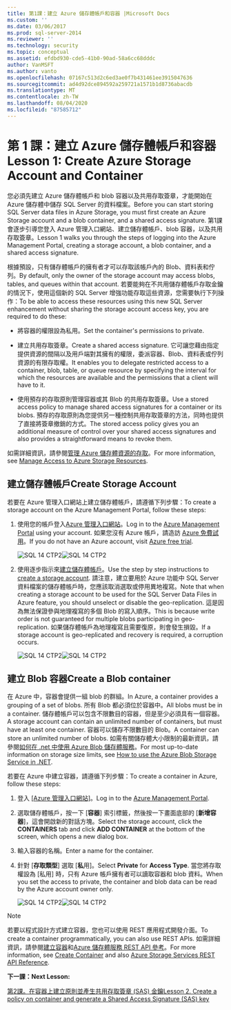 ```yaml
---
title: 第1課：建立 Azure 儲存體帳戶和容器 |Microsoft Docs
ms.custom: ''
ms.date: 03/06/2017
ms.prod: sql-server-2014
ms.reviewer: ''
ms.technology: security
ms.topic: conceptual
ms.assetid: efdbd930-cde5-41b0-90ad-58a6cc68dddc
author: VanMSFT
ms.author: vanto
ms.openlocfilehash: 07167c513d2c6ed3ae0f7b431461ee3915047636
ms.sourcegitcommit: ad4d92dce894592a259721a1571b1d8736abacdb
ms.translationtype: MT
ms.contentlocale: zh-TW
ms.lasthandoff: 08/04/2020
ms.locfileid: "87585712"
---
```

# <a name="lesson-1-create-azure-storage-account-and-container"></a><span data-ttu-id="2915c-102">第 1 課：建立 Azure 儲存體帳戶和容器</span><span class="sxs-lookup"><span data-stu-id="2915c-102">Lesson 1: Create Azure Storage Account and Container</span></span>
  <span data-ttu-id="2915c-103">您必須先建立 Azure 儲存體帳戶和 blob 容器以及共用存取簽章，才能開始在 Azure 儲存體中儲存 SQL Server 的資料檔案。</span><span class="sxs-lookup"><span data-stu-id="2915c-103">Before you can start storing SQL Server data files in Azure Storage, you must first create an Azure Storage account and a blob container, and a shared access signature.</span></span> <span data-ttu-id="2915c-104">第1課會逐步引導您登入 Azure 管理入口網站、建立儲存體帳戶、blob 容器，以及共用存取簽章。</span><span class="sxs-lookup"><span data-stu-id="2915c-104">Lesson 1 walks you through the steps of logging into the Azure Management Portal, creating a storage account, a blob container, and a shared access signature.</span></span>  
  
 <span data-ttu-id="2915c-105">根據預設，只有儲存體帳戶的擁有者才可以存取該帳戶內的 Blob、資料表和佇列。</span><span class="sxs-lookup"><span data-stu-id="2915c-105">By default, only the owner of the storage account may access blobs, tables, and queues within that account.</span></span> <span data-ttu-id="2915c-106">若要能夠在不共用儲存體帳戶存取金鑰的情況下，使用這個新的 SQL Server 增強功能存取這些資源，您需要執行下列操作：</span><span class="sxs-lookup"><span data-stu-id="2915c-106">To be able to access these resources using this new SQL Server enhancement without sharing the storage account access key, you are required to do these:</span></span>  
  
-   <span data-ttu-id="2915c-107">將容器的權限設為私用。</span><span class="sxs-lookup"><span data-stu-id="2915c-107">Set the container's permissions to private.</span></span>  
  
-   <span data-ttu-id="2915c-108">建立共用存取簽章。</span><span class="sxs-lookup"><span data-stu-id="2915c-108">Create a shared access signature.</span></span> <span data-ttu-id="2915c-109">它可讓您藉由指定提供資源的間隔以及用戶端對其擁有的權限，委派容器、Blob、資料表或佇列資源的有限存取權。</span><span class="sxs-lookup"><span data-stu-id="2915c-109">It enables you to delegate restricted access to a container, blob, table, or queue resource by specifying the interval for which the resources are available and the permissions that a client will have to it.</span></span>  
  
-   <span data-ttu-id="2915c-110">使用預存的存取原則管理容器或其 Blob 的共用存取簽章。</span><span class="sxs-lookup"><span data-stu-id="2915c-110">Use a stored access policy to manage shared access signatures for a container or its blobs.</span></span> <span data-ttu-id="2915c-111">預存的存取原則為您提供另一種控制共用存取簽章的方法，同時也提供了直接將簽章撤銷的方式。</span><span class="sxs-lookup"><span data-stu-id="2915c-111">The stored access policy gives you an additional measure of control over your shared access signatures and also provides a straightforward means to revoke them.</span></span>  
  
 <span data-ttu-id="2915c-112">如需詳細資訊，請參閱[管理 Azure 儲存體資源的存取](https://msdn.microsoft.com/library/windowsazure/ee393343.aspx)。</span><span class="sxs-lookup"><span data-stu-id="2915c-112">For more information, see [Manage Access to Azure Storage Resources](https://msdn.microsoft.com/library/windowsazure/ee393343.aspx).</span></span>  
  
## <a name="create-storage-account"></a><span data-ttu-id="2915c-113">建立儲存體帳戶</span><span class="sxs-lookup"><span data-stu-id="2915c-113">Create Storage Account</span></span>  
 <span data-ttu-id="2915c-114">若要在 Azure 管理入口網站上建立儲存體帳戶，請遵循下列步驟：</span><span class="sxs-lookup"><span data-stu-id="2915c-114">To create a storage account on the Azure Management Portal, follow these steps:</span></span>  
  
1.  <span data-ttu-id="2915c-115">使用您的帳戶登入[Azure 管理入口網站](https://manage.windowsazure.com)。</span><span class="sxs-lookup"><span data-stu-id="2915c-115">Log in to the [Azure Management Portal](https://manage.windowsazure.com) using your account.</span></span> <span data-ttu-id="2915c-116">如果您沒有 Azure 帳戶，請造訪 [Azure 免費試用](https://www.windowsazure.com/pricing/free-trial/)。</span><span class="sxs-lookup"><span data-stu-id="2915c-116">If you do not have an Azure account, visit [Azure free trial](https://www.windowsazure.com/pricing/free-trial/).</span></span>  
  
     <span data-ttu-id="2915c-117">![SQL 14 CTP2](../../2014/tutorials/media/ss-was-tutlesson-1-1.gif "SQL 14 CTP2")</span><span class="sxs-lookup"><span data-stu-id="2915c-117">![SQL 14 CTP2](../../2014/tutorials/media/ss-was-tutlesson-1-1.gif "SQL 14 CTP2")</span></span>  
  
2.  <span data-ttu-id="2915c-118">使用逐步指示來[建立儲存體帳戶](https://azure.microsoft.com/documentation/articles/storage-create-storage-account/)。</span><span class="sxs-lookup"><span data-stu-id="2915c-118">Use the step by step instructions to [create a storage account](https://azure.microsoft.com/documentation/articles/storage-create-storage-account/).</span></span> <span data-ttu-id="2915c-119">請注意，建立要用於 Azure 功能中 SQL Server 資料檔案的儲存體帳戶時，您應該取消選取或停用異地複寫。</span><span class="sxs-lookup"><span data-stu-id="2915c-119">Note that when creating a storage account to be used for the SQL Server Data Files in Azure feature, you should unselect or disable the geo-replication.</span></span> <span data-ttu-id="2915c-120">這是因為無法保證參與地理複寫的多個 Blob 的寫入順序。</span><span class="sxs-lookup"><span data-stu-id="2915c-120">This is because write order is not guaranteed for multiple blobs participating in geo-replication.</span></span> <span data-ttu-id="2915c-121">如果儲存體帳戶為地理複寫且需要復原，則會發生損毀。</span><span class="sxs-lookup"><span data-stu-id="2915c-121">If a storage account is geo-replicated and recovery is required, a corruption occurs.</span></span>  
  
     <span data-ttu-id="2915c-122">![SQL 14 CTP2](../../2014/tutorials/media/ss-was-tutlesson-1-2.gif "SQL 14 CTP2")</span><span class="sxs-lookup"><span data-stu-id="2915c-122">![SQL 14 CTP2](../../2014/tutorials/media/ss-was-tutlesson-1-2.gif "SQL 14 CTP2")</span></span>  
  
## <a name="create-a-blob-container"></a><span data-ttu-id="2915c-123">建立 Blob 容器</span><span class="sxs-lookup"><span data-stu-id="2915c-123">Create a Blob container</span></span>  
 <span data-ttu-id="2915c-124">在 Azure 中，容器會提供一組 blob 的群組。</span><span class="sxs-lookup"><span data-stu-id="2915c-124">In Azure, a container provides a grouping of a set of blobs.</span></span> <span data-ttu-id="2915c-125">所有 Blob 都必須位於容器中。</span><span class="sxs-lookup"><span data-stu-id="2915c-125">All blobs must be in a container.</span></span> <span data-ttu-id="2915c-126">儲存體帳戶可以包含不限數目的容器，但是至少必須具有一個容器。</span><span class="sxs-lookup"><span data-stu-id="2915c-126">A storage account can contain an unlimited number of containers, but must have at least one container.</span></span> <span data-ttu-id="2915c-127">容器可以儲存不限數目的 Blob。</span><span class="sxs-lookup"><span data-stu-id="2915c-127">A container can store an unlimited number of blobs.</span></span> <span data-ttu-id="2915c-128">如需有關儲存體大小限制的最新資訊，請參閱[如何在 .net 中使用 Azure Blob 儲存體服務](https://www.windowsazure.com/develop/net/how-to-guides/blob-storage/)。</span><span class="sxs-lookup"><span data-stu-id="2915c-128">For most up-to-date information on storage size limits, see [How to use the Azure Blob Storage Service in .NET](https://www.windowsazure.com/develop/net/how-to-guides/blob-storage/).</span></span>  
  
 <span data-ttu-id="2915c-129">若要在 Azure 中建立容器，請遵循下列步驟：</span><span class="sxs-lookup"><span data-stu-id="2915c-129">To create a container in Azure, follow these steps:</span></span>  
  
1.  <span data-ttu-id="2915c-130">登入 [[Azure 管理入口網站]](https://manage.windowsazure.com)。</span><span class="sxs-lookup"><span data-stu-id="2915c-130">Log in to the [Azure Management Portal](https://manage.windowsazure.com).</span></span>  
  
2.  <span data-ttu-id="2915c-131">選取儲存體帳戶，按一下 [**容器**] 索引標籤，然後按一下畫面底部的 [**新增容器**]，這會開啟新的對話方塊。</span><span class="sxs-lookup"><span data-stu-id="2915c-131">Select the storage account, click the **CONTAINERS** tab and click **ADD CONTAINER** at the bottom of the screen, which opens a new dialog box.</span></span>  
  
3.  <span data-ttu-id="2915c-132">輸入容器的名稱。</span><span class="sxs-lookup"><span data-stu-id="2915c-132">Enter a name for the container.</span></span>  
  
4.  <span data-ttu-id="2915c-133">針對 [**存取類型**] 選取 [**私**用]。</span><span class="sxs-lookup"><span data-stu-id="2915c-133">Select **Private** for **Access Type**.</span></span> <span data-ttu-id="2915c-134">當您將存取權設為 [私用] 時，只有 Azure 帳戶擁有者可以讀取容器和 blob 資料。</span><span class="sxs-lookup"><span data-stu-id="2915c-134">When you set the access to private, the container and blob data can be read by the Azure account owner only.</span></span>  
  
     <span data-ttu-id="2915c-135">![SQL 14 CTP2](../../2014/tutorials/media/ss-was-tutlesson-1-4.gif "SQL 14 CTP2")</span><span class="sxs-lookup"><span data-stu-id="2915c-135">![SQL 14 CTP2](../../2014/tutorials/media/ss-was-tutlesson-1-4.gif "SQL 14 CTP2")</span></span>  
  
> [!NOTE]  
>  <span data-ttu-id="2915c-136">若要以程式設計方式建立容器，您也可以使用 REST 應用程式開發介面。</span><span class="sxs-lookup"><span data-stu-id="2915c-136">To create a container programmatically, you can also use REST APIs.</span></span> <span data-ttu-id="2915c-137">如需詳細資訊，請參閱[建立容器](https://msdn.microsoft.com/library/windowsazure/dd179468.aspx)和[Azure 儲存體服務 REST API 參考](https://msdn.microsoft.com/library/windowsazure/dd179355.aspx)。</span><span class="sxs-lookup"><span data-stu-id="2915c-137">For more information, see [Create Container](https://msdn.microsoft.com/library/windowsazure/dd179468.aspx) and also [Azure Storage Services REST API Reference](https://msdn.microsoft.com/library/windowsazure/dd179355.aspx).</span></span>  
  
 <span data-ttu-id="2915c-138">**下一課：**</span><span class="sxs-lookup"><span data-stu-id="2915c-138">**Next Lesson:**</span></span>  
  
 [<span data-ttu-id="2915c-139">第2課。在容器上建立原則並產生共用存取簽章 &#40;SAS&#41; 金鑰</span><span class="sxs-lookup"><span data-stu-id="2915c-139">Lesson 2. Create a policy on container and generate a Shared Access Signature &#40;SAS&#41; key</span></span>](../relational-databases/lesson-1-create-stored-access-policy-and-shared-access-signature.md)  
  
